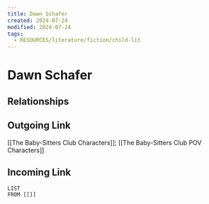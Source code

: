 ```yaml
---
title: Dawn Schafer
created: 2024-07-24
modified: 2024-07-24
tags:
  - RESOURCES/literature/fiction/child-lit
---
```

# Dawn Schafer
## Relationships

## Outgoing Link
[[The Baby-Sitters Club Characters]]; [[The Baby-Sitters Club POV Characters]]
## Incoming Link
```dataview
LIST
FROM [[]]
```
